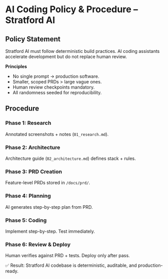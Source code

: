 # AI Coding Policy & Procedure – Stratford AI

## Policy Statement
Stratford AI must follow deterministic build practices.
AI coding assistants accelerate development but do not replace human review.

**Principles**
- No single prompt → production software.
- Smaller, scoped PRDs > large vague ones.
- Human review checkpoints mandatory.
- All randomness seeded for reproducibility.

## Procedure

### Phase 1: Research
Annotated screenshots + notes (`01_research.md`).

### Phase 2: Architecture
Architecture guide (`02_architecture.md`) defines stack + rules.

### Phase 3: PRD Creation
Feature-level PRDs stored in `/docs/prd/`.

### Phase 4: Planning
AI generates step-by-step plan from PRD.

### Phase 5: Coding
Implement step-by-step. Test immediately.

### Phase 6: Review & Deploy
Human verifies against PRD + tests. Deploy only after pass.

✅ Result: Stratford AI codebase is deterministic, auditable, and production-ready.